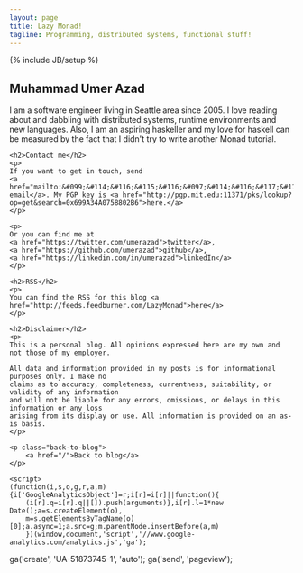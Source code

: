 ```yaml
---
layout: page
title: Lazy Monad!
tagline: Programming, distributed systems, functional stuff!
---
```

{% include JB/setup %}

<div class="container">
    <h2>Muhammad Umer Azad</h2>
    <p>
    I am a software engineer living in Seattle area since 2005. I love reading about and dabbling with distributed systems, runtime environments and new languages. Also, I am an aspiring haskeller and my love for haskell can be measured by the fact that I didn't try to write another Monad tutorial.

    <h2>Contact me</h2>
    <p>
    If you want to get in touch, send
    <a href="mailto:&#099;&#114;&#116;&#115;&#116;&#097;&#114;&#116;&#117;&#112;&#064;&#111;&#117;&#116;&#108;&#111;&#111;&#107;&#046;&#099;&#111;&#109;">an email</a>. My PGP key is <a href="http://pgp.mit.edu:11371/pks/lookup?op=get&search=0x699A34A0758802B6">here.</a>
    </p>

    <p>
    Or you can find me at
    <a href="https://twitter.com/umerazad">twitter</a>,
    <a href="https://github.com/umerazad">github</a>,
    <a href="https://linkedin.com/in/umerazad">linkedIn</a>
    </p>

    <h2>RSS</h2>
    <p>
    You can find the RSS for this blog <a href="http://feeds.feedburner.com/LazyMonad">here</a>
    </p>

    <h2>Disclaimer</h2>
    <p>
    This is a personal blog. All opinions expressed here are my own and not those of my employer.

    All data and information provided in my posts is for informational purposes only. I make no
    claims as to accuracy, completeness, currentness, suitability, or validity of any information
    and will not be liable for any errors, omissions, or delays in this information or any loss
    arising from its display or use. All information is provided on an as-is basis.
    </p>

    <p class="back-to-blog">
        <a href="/">Back to blog</a>
    </p>

    <script>
    (function(i,s,o,g,r,a,m){i['GoogleAnalyticsObject']=r;i[r]=i[r]||function(){
        (i[r].q=i[r].q||[]).push(arguments)},i[r].l=1*new Date();a=s.createElement(o),
        m=s.getElementsByTagName(o)[0];a.async=1;a.src=g;m.parentNode.insertBefore(a,m)
        })(window,document,'script','//www.google-analytics.com/analytics.js','ga');

ga('create', 'UA-51873745-1', 'auto');
ga('send', 'pageview');

</script>

</div>
